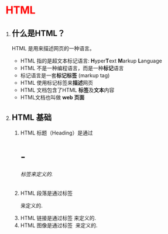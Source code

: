 # 						                                                                                                                                 <span style='color:red;'> HTML </span>

1. ## 什么是HTML？

   HTML 是用来描述网页的一种语言。

   - HTML 指的是超文本标记语言: **H**yper**T**ext **M**arkup **L**anguage
   - HTML 不是一种编程语言，而是一种**标记**语言
   - 标记语言是一套**标记标签** (markup tag)
   - HTML 使用标记标签来**描述**网页
   - HTML 文档包含了HTML **标签**及**文本**内容
   - HTML文档也叫做 **web 页面**

2. ## HTML 基础

   1. HTML 标题（Heading）是通过<h1> - <h6> 标签来定义的.
   2. HTML 段落是通过标签 <p> 来定义的.
   3. HTML 链接是通过标签 <a> 来定义的.
   4. HTML 图像是通过标签 <img> 来定义的.

   



